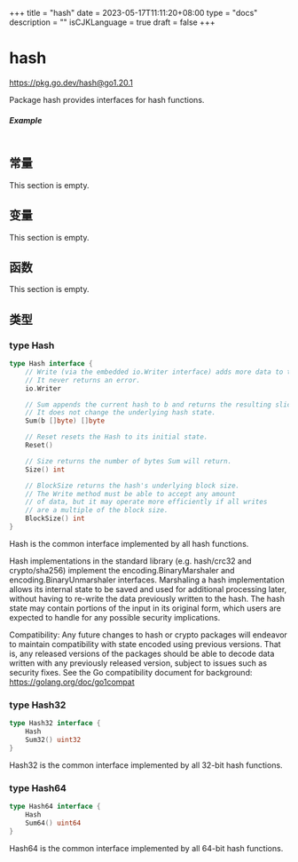 +++
title = "hash"
date = 2023-05-17T11:11:20+08:00
type = "docs"
description = ""
isCJKLanguage = true
draft = false
+++
# hash

https://pkg.go.dev/hash@go1.20.1



Package hash provides interfaces for hash functions.

##### Example
``` go 
```







## 常量 

This section is empty.

## 变量

This section is empty.

## 函数

This section is empty.

## 类型

### type Hash 

``` go 
type Hash interface {
	// Write (via the embedded io.Writer interface) adds more data to the running hash.
	// It never returns an error.
	io.Writer

	// Sum appends the current hash to b and returns the resulting slice.
	// It does not change the underlying hash state.
	Sum(b []byte) []byte

	// Reset resets the Hash to its initial state.
	Reset()

	// Size returns the number of bytes Sum will return.
	Size() int

	// BlockSize returns the hash's underlying block size.
	// The Write method must be able to accept any amount
	// of data, but it may operate more efficiently if all writes
	// are a multiple of the block size.
	BlockSize() int
}
```

Hash is the common interface implemented by all hash functions.

Hash implementations in the standard library (e.g. hash/crc32 and crypto/sha256) implement the encoding.BinaryMarshaler and encoding.BinaryUnmarshaler interfaces. Marshaling a hash implementation allows its internal state to be saved and used for additional processing later, without having to re-write the data previously written to the hash. The hash state may contain portions of the input in its original form, which users are expected to handle for any possible security implications.

Compatibility: Any future changes to hash or crypto packages will endeavor to maintain compatibility with state encoded using previous versions. That is, any released versions of the packages should be able to decode data written with any previously released version, subject to issues such as security fixes. See the Go compatibility document for background: https://golang.org/doc/go1compat

### type Hash32 

``` go 
type Hash32 interface {
	Hash
	Sum32() uint32
}
```

Hash32 is the common interface implemented by all 32-bit hash functions.

### type Hash64 

``` go 
type Hash64 interface {
	Hash
	Sum64() uint64
}
```

Hash64 is the common interface implemented by all 64-bit hash functions.